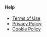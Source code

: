 #### Help

 * [Terms of Use](policy/terms.md)
 * [Privacy Policy](policy/privacy.md)
 * [Cookie Policy](policy/cookie.md)
